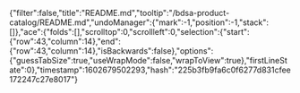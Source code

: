 {"filter":false,"title":"README.md","tooltip":"/bdsa-product-catalog/README.md","undoManager":{"mark":-1,"position":-1,"stack":[]},"ace":{"folds":[],"scrolltop":0,"scrollleft":0,"selection":{"start":{"row":43,"column":14},"end":{"row":43,"column":14},"isBackwards":false},"options":{"guessTabSize":true,"useWrapMode":false,"wrapToView":true},"firstLineState":0},"timestamp":1602679502293,"hash":"225b3fb9fa6c0f6277d831cfee172247c27e8017"}